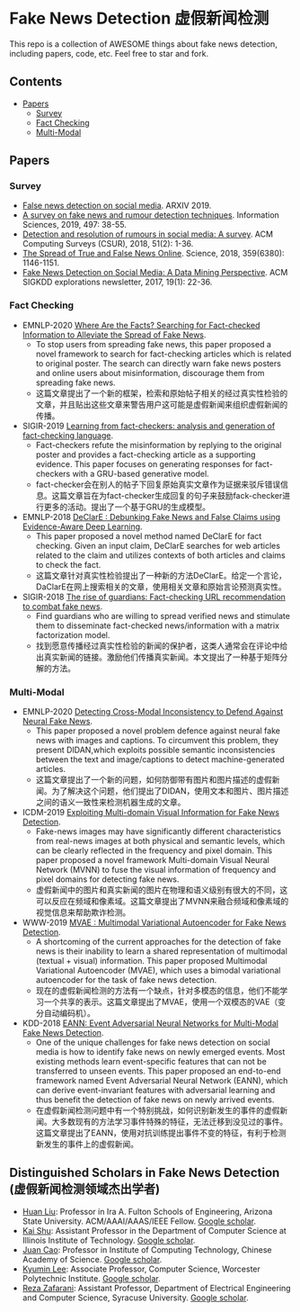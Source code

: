# Fake News Detection 虚假新闻检测

This repo is a collection of AWESOME things about fake news detection, including papers, code, etc. Feel free to star and fork.

## Contents
- [Papers](#paper)
  - [Survey](#survey)
  - [Fact Checking](#fact)
  - [Multi-Modal](#multi-modal)

## <span id="paper">Papers</span>
### <span id="survey">Survey</span>
- [False news detection on social media](). ARXIV 2019.
- [A survey on fake news and rumour detection techniques](https://www.sciencedirect.com/science/article/pii/S0020025519304372). Information Sciences, 2019, 497: 38-55.
- [Detection and resolution of rumours in social media: A survey](https://dl.acm.org/doi/abs/10.1145/3161603). ACM Computing Surveys (CSUR), 2018, 51(2): 1-36.
- [The Spread of True and False News Online](https://science.sciencemag.org/CONTENT/359/6380/1146.abstract). Science, 2018, 359(6380): 1146-1151.
- [Fake News Detection on Social Media: A Data Mining Perspective](https://dl.acm.org/doi/abs/10.1145/3137597.3137600?casa_token=Mf0tvofQf7kAAAAA:LgdXVmsJzYxVyrTgrhoFio_zxDXORoh6NNGP4__D64yam0rOKfwdbi__38Jg01U7pC-M19Tkb2NC_BU). ACM SIGKDD explorations newsletter, 2017, 19(1): 22-36.

### <span id="fact">Fact Checking</span>

- EMNLP-2020 [Where Are the Facts? Searching for Fact-checked Information to Alleviate the Spread of Fake News](https://www.aclweb.org/anthology/2020.emnlp-main.621.pdf).
  - To stop users from spreading fake news, this paper proposed a novel framework to search for fact-checking articles which is related to original poster. The search can directly warn fake news posters and online users about misinformation, discourage them from spreading fake news.
  - 这篇文章提出了一个新的框架，检索和原始帖子相关的经过真实性检验的文章，并且贴出这些文章来警告用户这可能是虚假新闻来组织虚假新闻的传播。
- SIGIR-2019 [Learning from fact-checkers: analysis and generation of fact-checking language](https://dl.acm.org/doi/abs/10.1145/3331184.3331248?casa_token=DUE-x5HZNywAAAAA:ZmQO0tm5NXc6ibbo6898F5f8wZcIFL2HDhy8KSjmnSy2k9ArFi5Y2Ew450lLXPMrLoIY9YfmeNCIkn0).
  - Fact-checkers refute the misinformation by replying to the original poster and provides a fact-checking article as a supporting evidence. This paper focuses on generating responses for fact-checkers with a GRU-based generative model.
  - fact-checker会在别人的帖子下回复原始真实文章作为证据来驳斥错误信息。这篇文章旨在为fact-checker生成回复的句子来鼓励fack-checker进行更多的活动。提出了一个基于GRU的生成模型。
- EMNLP-2018 [DeClarE : Debunking Fake News and False Claims using Evidence-Aware Deep Learning](https://www.aclweb.org/anthology/D18-1003.pdf).
  - This paper proposed a novel method named DeClarE for fact checking. Given an input claim, DeClarE searches for web articles related to the claim and utilizes contexts of both articles and claims to check the fact.
  - 这篇文章针对真实性检验提出了一种新的方法DeClarE。给定一个言论，DaClarE在网上搜索相关的文章，使用相关文章和原始言论预测真实性。
- SIGIR-2018 [The rise of guardians: Fact-checking URL recommendation to combat fake news](https://dl.acm.org/doi/abs/10.1145/3209978.3210037?casa_token=wY-498SHN8EAAAAA:_p67817oi5vgktXQMPr8AyJ3AAOrn7lRoP_UhJ6dCf3WtVUquG499062k2gFJ-lVwbTesFZHzbS5cK0).
  - Find guardians who are willing to spread verified news and stimulate them to disseminate fact-checked news/information with a matrix factorization model.
  - 找到愿意传播经过真实性检验的新闻的保护者，这类人通常会在评论中给出真实新闻的链接。激励他们传播真实新闻。本文提出了一种基于矩阵分解的方法。

### <span id="multi-modal">Multi-Modal</span>

- EMNLP-2020 [Detecting Cross-Modal Inconsistency to Defend Against Neural Fake News](https://www.aclweb.org/anthology/2020.emnlp-main.163.pdf).
  - This paper proposed a novel problem defence against neural fake news with images and captions. To circumvent this problem, they present DIDAN,which exploits possible semantic inconsistencies between the text and image/captions to detect machine-generated articles. 
  - 这篇文章提出了一个新的问题，如何防御带有图片和图片描述的虚假新闻。为了解决这个问题，他们提出了DIDAN，使用文本和图片、图片描述之间的语义一致性来检测机器生成的文章。
- ICDM-2019 [Exploiting Multi-domain Visual Information for Fake News Detection](https://ieeexplore.ieee.org/abstract/document/8970940/).
  - Fake-news images may have significantly different characteristics from real-news images at both physical and semantic levels, which can be clearly reflected in the frequency and pixel domain. This paper proposed a novel framework Multi-domain Visual Neural Network (MVNN) to fuse the visual information of frequency and pixel domains for detecting fake news.
  - 虚假新闻中的图片和真实新闻的图片在物理和语义级别有很大的不同，这可以反应在频域和像素域。这篇文章提出了MVNN来融合频域和像素域的视觉信息来帮助欺诈检测。
- WWW-2019 [MVAE : Multimodal Variational Autoencoder for Fake News Detection](https://dl.acm.org/doi/abs/10.1145/3308558.3313552?casa_token=tzDWRQ_VVxEAAAAA:Fc3ubDseJsk05pUdznqtA4cDD9BGemHHh8A1T6Nzur8qa0SU8SQY8O7_KRoj8tE_Ah75p8sslKjo4bU).
  - A shortcoming of the current approaches for the detection of fake news is their inability to learn a shared representation of multimodal (textual + visual) information. This paper proposed Multimodal Variational Autoencoder (MVAE), which uses a bimodal variational autoencoder for the task of fake news detection.
  - 现在的虚假新闻检测的方法有一个缺点，针对多模态的信息，他们不能学习一个共享的表示。这篇文章提出了MVAE，使用一个双模态的VAE（变分自动编码机）。
- KDD-2018 [EANN: Event Adversarial Neural Networks for Multi-Modal Fake News Detection](https://dl.acm.org/doi/abs/10.1145/3219819.3219903?casa_token=_1c4Ao5K0moAAAAA:jUDfxV9HoKVeRQnGwXYI6oGEm1MMOusLGjPiZjEAOm94MVld0ntG44G4kwdK_qLtipJa32ngFQE995U).
  - One of the unique challenges for fake news detection on social media is how to identify fake news on newly emerged events. Most existing methods learn event-specific features that can not be transferred to unseen events. This paper proposed an end-to-end framework named Event Adversarial Neural Network (EANN), which can derive event-invariant features with adversarial learning and thus benefit the detection of fake news on newly arrived events.
  - 在虚假新闻检测问题中有一个特别挑战，如何识别新发生的事件的虚假新闻。大多数现有的方法学习事件特殊的特征，无法迁移到没见过的事件。这篇文章提出了EANN，使用对抗训练提出事件不变的特征，有利于检测新发生的事件上的虚假新闻。

## Distinguished Scholars in Fake News Detection (虚假新闻检测领域杰出学者)
- [Huan Liu](https://www.public.asu.edu/~huanliu/): Professor in Ira A. Fulton Schools of Engineering, Arizona State University. ACM/AAAI/AAAS/IEEE Fellow. [Google scholar](https://scholar.google.com.hk/citations?user=Dzf46C8AAAAJ&hl=zh-CN&oi=ao).
- [Kai Shu](http://www.cs.iit.edu/~kshu/):  Assistant Professor in the Department of Computer Science at Illinois Institute of Technology. [Google scholar](https://scholar.google.com.hk/citations?user=-6bAV2cAAAAJ&hl=zh-CN).
- [Juan Cao](http://people.ucas.ac.cn/~caojuan): Professor in Institute of Computing Technology, Chinese Academy of Science. [Google scholar](https://scholar.google.com.hk/citations?hl=zh-CN&user=fSBdNg0AAAAJ).
- [Kyumin Lee](http://web.cs.wpi.edu/~kmlee/): Associate Professor, Computer Science, Worcester Polytechnic Institute. [Google scholar](https://scholar.google.com.hk/citations?user=zQKRsSEAAAAJ&hl=zh-CN&oi=sra).
- [Reza Zafarani](http://reza.zafarani.net/): Assistant Professor, Department of Electrical Engineering and Computer Science, Syracuse University. [Google scholar](https://scholar.google.com.hk/citations?hl=zh-CN&user=l0h7wL0AAAAJ&view_op=list_works&sortby=pubdate).